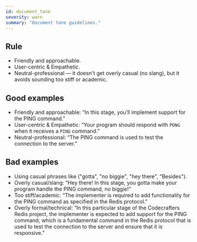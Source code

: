```yaml
---
id: document_tone
severity: warn
summary: "Document tone guidelines."
---
```


## Rule
- Friendly and approachable.
- User-centric & Empathetic. 
- Neutral-professional — it doesn't get overly casual (no slang), but it avoids sounding too stiff or academic.

## Good examples
- Friendly and approachable: “In this stage, you’ll implement support for the PING command.”
- User-centric & Empathetic: “Your program should respond with `PONG` when it receives a `PING` command.”
- Neutral-professional: “The PING command is used to test the connection to the server.”

## Bad examples
- Using casual phrases like ("gotta", "no biggie", "hey there", "Besides").
- Overly casual/slang: “Hey there! In this stage, you gotta make your program handle the PING command, no biggie!”
- Too stiff/academic: “The implementer is required to add functionality for the PING command as specified in the Redis protocol.”
- Overly formal/technical: “In this particular stage of the Codecrafters Redis project, the implementer is expected to add support for the PING command, which is a fundamental command in the Redis protocol that is used to test the connection to the server and ensure that it is responsive.”